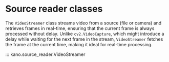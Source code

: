 # Source reader classes

The `VideoStreamer` class streams video from a source (file or camera) and retrieves frames in real-time, ensuring that the current frame is always processed without delay. Unlike `cv2.VideoCapture`, which might introduce a delay while waiting for the next frame in the stream, `VideoStreamer` fetches the frame at the current time, making it ideal for real-time processing.


::: kano.source_reader.VideoStreamer
